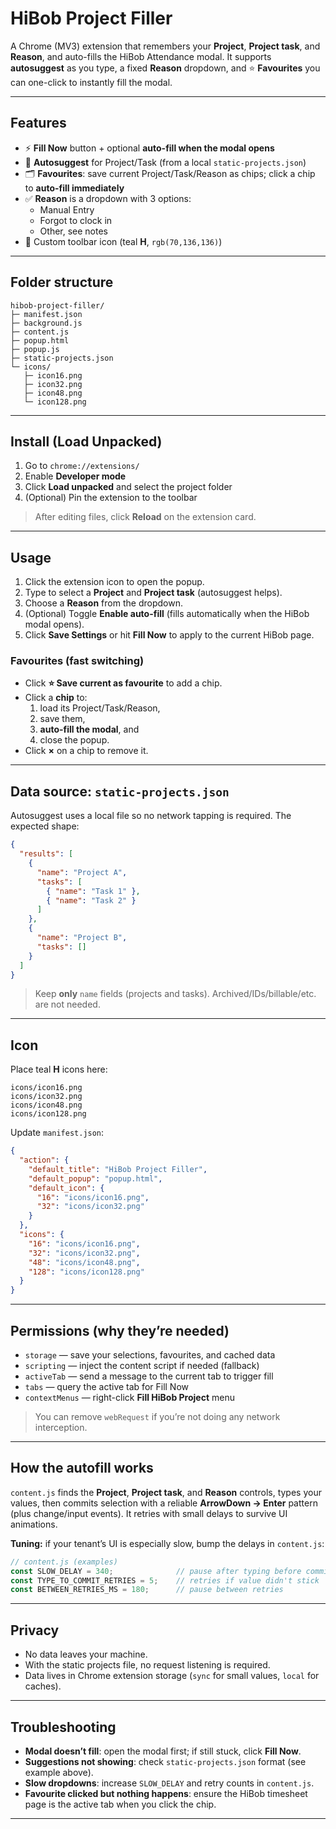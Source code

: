 # HiBob Project Filler

A Chrome (MV3) extension that remembers your **Project**, **Project task**, and **Reason**, and auto-fills the HiBob Attendance modal. It supports **autosuggest** as you type, a fixed **Reason** dropdown, and ⭐ **Favourites** you can one-click to instantly fill the modal.

---

## Features

- ⚡ **Fill Now** button + optional **auto-fill when the modal opens**
- 🧠 **Autosuggest** for Project/Task (from a local `static-projects.json`)
- 🗂️ **Favourites**: save current Project/Task/Reason as chips; click a chip to **auto-fill immediately**
- ✅ **Reason** is a dropdown with 3 options:
  - Manual Entry
  - Forgot to clock in
  - Other, see notes
- 🎨 Custom toolbar icon (teal **H**, `rgb(70,136,136)`)

---

## Folder structure

```
hibob-project-filler/
├─ manifest.json
├─ background.js
├─ content.js
├─ popup.html
├─ popup.js
├─ static-projects.json
└─ icons/
   ├─ icon16.png
   ├─ icon32.png
   ├─ icon48.png
   └─ icon128.png
```

---

## Install (Load Unpacked)

1. Go to `chrome://extensions/`
2. Enable **Developer mode**
3. Click **Load unpacked** and select the project folder
4. (Optional) Pin the extension to the toolbar

> After editing files, click **Reload** on the extension card.

---

## Usage

1. Click the extension icon to open the popup.
2. Type to select a **Project** and **Project task** (autosuggest helps).
3. Choose a **Reason** from the dropdown.
4. (Optional) Toggle **Enable auto-fill** (fills automatically when the HiBob modal opens).
5. Click **Save Settings** or hit **Fill Now** to apply to the current HiBob page.

### Favourites (fast switching)

- Click **⭐ Save current as favourite** to add a chip.
- Click a **chip** to:
  1) load its Project/Task/Reason,  
  2) save them,  
  3) **auto-fill the modal**, and  
  4) close the popup.
- Click **×** on a chip to remove it.

---

## Data source: `static-projects.json`

Autosuggest uses a local file so no network tapping is required. The expected shape:

```json
{
  "results": [
    {
      "name": "Project A",
      "tasks": [
        { "name": "Task 1" },
        { "name": "Task 2" }
      ]
    },
    {
      "name": "Project B",
      "tasks": []
    }
  ]
}
```

> Keep **only** `name` fields (projects and tasks). Archived/IDs/billable/etc. are not needed.

---

## Icon

Place teal **H** icons here:

```
icons/icon16.png
icons/icon32.png
icons/icon48.png
icons/icon128.png
```

Update `manifest.json`:

```json
{
  "action": {
    "default_title": "HiBob Project Filler",
    "default_popup": "popup.html",
    "default_icon": {
      "16": "icons/icon16.png",
      "32": "icons/icon32.png"
    }
  },
  "icons": {
    "16": "icons/icon16.png",
    "32": "icons/icon32.png",
    "48": "icons/icon48.png",
    "128": "icons/icon128.png"
  }
}
```

---

## Permissions (why they’re needed)

- `storage` — save your selections, favourites, and cached data
- `scripting` — inject the content script if needed (fallback)
- `activeTab` — send a message to the current tab to trigger fill
- `tabs` — query the active tab for Fill Now
- `contextMenus` — right-click **Fill HiBob Project** menu

> You can remove `webRequest` if you’re not doing any network interception.

---

## How the autofill works

`content.js` finds the **Project**, **Project task**, and **Reason** controls, types your values, then commits selection with a reliable **ArrowDown → Enter** pattern (plus change/input events). It retries with small delays to survive UI animations.

**Tuning:** if your tenant’s UI is especially slow, bump the delays in `content.js`:

```js
// content.js (examples)
const SLOW_DELAY = 340;              // pause after typing before commit
const TYPE_TO_COMMIT_RETRIES = 5;    // retries if value didn't stick
const BETWEEN_RETRIES_MS = 180;      // pause between retries
```

---

## Privacy

- No data leaves your machine.
- With the static projects file, no request listening is required.
- Data lives in Chrome extension storage (`sync` for small values, `local` for caches).

---

## Troubleshooting

- **Modal doesn’t fill**: open the modal first; if still stuck, click **Fill Now**.
- **Suggestions not showing**: check `static-projects.json` format (see example above).
- **Slow dropdowns**: increase `SLOW_DELAY` and retry counts in `content.js`.
- **Favourite clicked but nothing happens**: ensure the HiBob timesheet page is the active tab when you click the chip.

---
